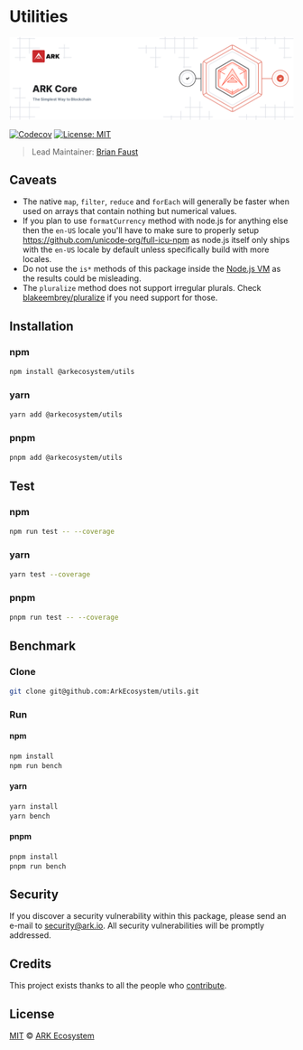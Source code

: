 # Utilities

<p align="center">
    <img src="./banner.png" />
</p>

[![Codecov](https://badgen.now.sh/codecov/c/github/arkecosystem/utils)](https://codecov.io/gh/arkecosystem/utils)
[![License: MIT](https://badgen.now.sh/badge/license/MIT/green)](https://opensource.org/licenses/MIT)

> Lead Maintainer: [Brian Faust](https://github.com/faustbrian)

## Caveats

-   The native `map`, `filter`, `reduce` and `forEach` will generally be faster when used on arrays that contain nothing but numerical values.
-   If you plan to use `formatCurrency` method with node.js for anything else then the `en-US` locale you'll have to make sure to properly setup https://github.com/unicode-org/full-icu-npm as node.js itself only ships with the `en-US` locale by default unless specifically build with more locales.
-   Do not use the `is*` methods of this package inside the [Node.js VM](https://nodejs.org/api/vm.html) as the results could be misleading.
-   The `pluralize` method does not support irregular plurals. Check [blakeembrey/pluralize](https://github.com/blakeembrey/pluralize) if you need support for those.

## Installation

### npm

```sh
npm install @arkecosystem/utils
```

### yarn

```sh
yarn add @arkecosystem/utils
```

### pnpm

```sh
pnpm add @arkecosystem/utils
```

## Test

### npm

```sh
npm run test -- --coverage
```

### yarn

```sh
yarn test --coverage
```

### pnpm

```sh
pnpm run test -- --coverage
```

## Benchmark

### Clone

```sh
git clone git@github.com:ArkEcosystem/utils.git
```

### Run

#### npm

```sh
npm install
npm run bench
```

#### yarn

```sh
yarn install
yarn bench
```

#### pnpm

```sh
pnpm install
pnpm run bench
```

## Security

If you discover a security vulnerability within this package, please send an e-mail to security@ark.io. All security vulnerabilities will be promptly addressed.

## Credits

This project exists thanks to all the people who [contribute](../../contributors).

## License

[MIT](LICENSE) © [ARK Ecosystem](https://ark.io)
